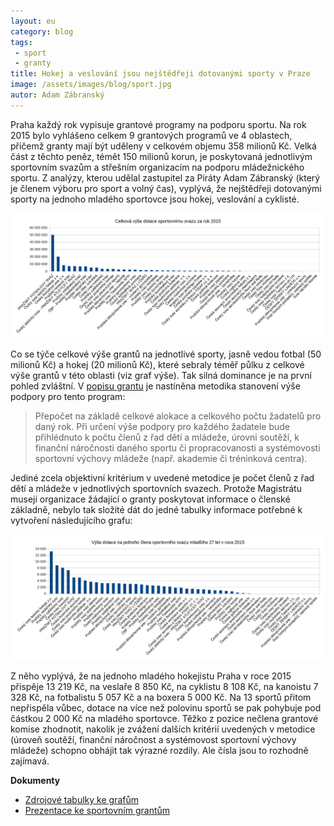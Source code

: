 ```yaml
---
layout: eu
category: blog
tags:
 - sport
 - granty
title: Hokej a veslování jsou nejštědřeji dotovanými sporty v Praze
image: /assets/images/blog/sport.jpg
autor: Adam Zábranský
---
```


Praha každý rok vypisuje grantové programy na podporu sportu. Na rok 2015 bylo vyhlášeno celkem 9 grantových programů ve 4 oblastech, přičemž granty mají být uděleny v celkovém objemu 358 milionů Kč. Velká část z těchto peněz, témět 150 milionů korun, je poskytovaná jednotlivým sportovním svazům a střešním organizacím na podporu mládežnického sportu. Z analýzy, kterou udělal zastupitel za Piráty Adam Zábranský (který je členem výboru pro sport a volný čas), vyplývá, že nejštědřeji dotovanými sporty na jednoho mladého sportovce jsou hokej, veslování a cyklisté.

![Celkový objem grantů na jednotlivé sporty](/assets/images/blog/sport-objem-dotaci.png)

Co se týče celkové výše grantů na jednotlivé sporty, jasně vedou fotbal (50 milionů Kč) a hokej (20 milionů Kč), které sebraly téměř půlku z celkové výše grantů v této oblasti (viz graf výše). Tak silná dominance je na první pohled zvláštní. V [popisu grantu](http://www.praha.eu/public/24/f2/34/1903690_523294_Celomestske_programy_podpory_sportu_pro_rok_2015.pdf) je nastíněna metodika stanovení výše podpory pro tento program:

> Přepočet na základě celkové alokace a celkového počtu žadatelů pro daný rok. Při určení výše podpory pro každého žadatele bude přihlédnuto k počtu členů z řad dětí a mládeže, úrovni soutěží, k finanční náročnosti daného sportu či propracovanosti a systémovosti sportovní výchovy mládeže (např. akademie či tréninková centra).

Jediné zcela objektivní kritérium v uvedené metodice je počet členů z řad dětí a mládeže v jednotlivých sportovních svazech. Protože Magistrátu musejí organizace žádající o granty poskytovat informace o členské základně, nebylo tak složité dát do jedné tabulky informace potřebné k vytvoření následujícího grafu:

![Výše grantu na jednoho sportovce do 27 let](/assets/images/blog/sport-dotace-na-sportovce.png)

Z něho vyplývá, že na jednoho mladého hokejistu Praha v roce 2015 přispěje 13 219 Kč, na veslaře 8 850 Kč, na cyklistu 8 108 Kč, na kanoistu 7 328 Kč, na fotbalistu 5 057 Kč a na boxera 5 000 Kč. Na 13 sportů přitom nepřispěla vůbec, dotace na více než polovinu sportů se pak pohybuje pod částkou 2 000 Kč na mladého sportovce. Těžko z pozice nečlena grantové komise zhodnotit, nakolik je zvážení dalších kritérií uvedených v metodice (úroveň soutěží, finanční náročnost a systémovost sportovní výchovy mládeže) schopno obhájit tak výrazné rozdíly. Ale čísla jsou to rozhodně zajímavá.

**Dokumenty**

* [Zdrojové tabulky ke grafům](https://github.com/pirati-cz/KlubPraha/blob/master/spisy/2015/79-granty-na-sport/sportovnisvazy.ods)
* [Prezentace ke sportovním grantům](https://github.com/pirati-cz/KlubPraha/blob/master/spisy/2015/79-granty-na-sport/sportovni-granty.odp)